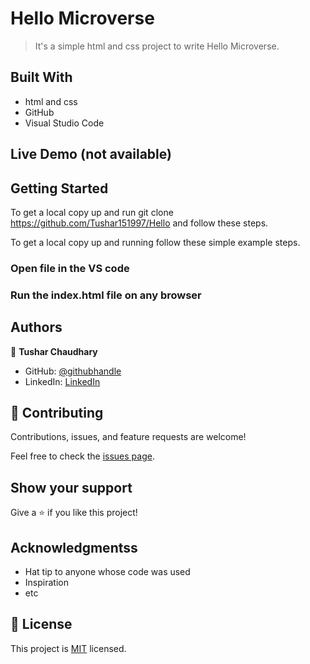 
# Hello Microverse

> It's a simple html and css project to write Hello Microverse.



## Built With

- html and css
- GitHub 
- Visual Studio Code

## Live Demo (not available)



## Getting Started

To get a local copy up and run git clone https://github.com/Tushar151997/Hello and follow these steps.


To get a local copy up and running follow these simple example steps.


### Open file in the VS code

### Run the index.html file on any browser




## Authors

👤 **Tushar Chaudhary**

- GitHub: [@githubhandle](https://github.com/Tushar151997)
- LinkedIn: [LinkedIn](https://www.linkedin.com/feed/)



## 🤝 Contributing

Contributions, issues, and feature requests are welcome!

Feel free to check the [issues page](../../issues/).

## Show your support

Give a ⭐️ if you like this project!

## Acknowledgmentss

- Hat tip to anyone whose code was used
- Inspiration
- etc

## 📝 License

This project is [MIT](./MIT.md) licensed.
